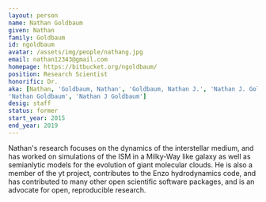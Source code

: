 ```yaml
---
layout: person
name: Nathan Goldbaum
given: Nathan
family: Goldbaum
id: ngoldbaum
avatar: /assets/img/people/nathang.jpg
email: nathan12343@gmail.com
homepage: https://bitbucket.org/ngoldbaum/
position: Research Scientist
honorific: Dr.
aka: [Nathan, 'Goldbaum, Nathan', 'Goldbaum, Nathan J.', 'Nathan J. Goldbaum',
'Nathan Goldbaum', 'Nathan J Goldbaum']
desig: staff
status: former
start_year: 2015
end_year: 2019
---
```


Nathan's research focuses on the dynamics of the interstellar medium,
and has worked on simulations of the ISM in a Milky-Way like galaxy as
well as semianlytic models for the evolution of giant molecular
clouds. He is also a member of the yt project, contributes to the Enzo
hydrodynamics code, and has contributed to many other open scientific
software packages, and is an advocate for open, reproducible research.
